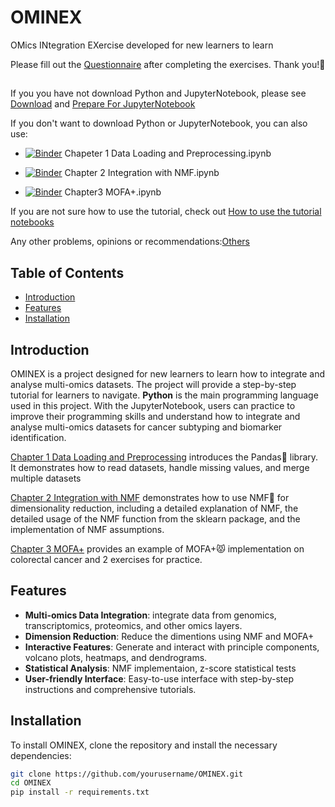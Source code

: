 # OMINEX 
OMics INtegration EXercise developed for new learners to learn

Please fill out the [Questionnaire](https://forms.gle/d7zyjiC8pYtwRt3r6) after completing the exercises. Thank you!💙
## 


If you you have not download Python and JupyterNotebook, please see [Download](https://github.com/WanbingZeng/OMINEX/blob/main/Prepare_for_JupyterNotebook/Pre_1%20How%20to%20download%20the%20Jupyter%20Notebook.pdf) and [Prepare For JupyterNotebook](https://github.com/WanbingZeng/OMINEX/blob/main/Prepare_for_JupyterNotebook/Pre_3%20How%20to%20use%20the%20Jupyter%20Notebook.pdf)
  
If you don't want to download Python or JupyterNotebook, you can also use:

- [![Binder](https://mybinder.org/badge_logo.svg)](https://mybinder.org/v2/gh/WanbingZeng/OMINEX/HEAD?labpath=Chapeter+1+Data+Loading+and+Preprocessing.ipynb)   Chapeter 1 Data Loading and Preprocessing.ipynb

- [![Binder](https://mybinder.org/badge_logo.svg)](https://mybinder.org/v2/gh/WanbingZeng/OMINEX/HEAD?labpath=Chapter+2+Integration+with+NMF.ipynb)  Chapter 2 Integration with NMF.ipynb

- [![Binder](https://mybinder.org/badge_logo.svg)](https://mybinder.org/v2/gh/WanbingZeng/OMINEX/HEAD?labpath=Chapter3+MOFA%2B.ipynb)  Chapter3 MOFA+.ipynb

If you are not sure how to use the tutorial, check out [How to use the tutorial notebooks](https://github.com/WanbingZeng/OMINEX/blob/main/Prepare_for_JupyterNotebook/Pre_2%20How%20to%20open%20the%20tutorial%20notebook.pdf)

Any other problems, opinions or recommendations:[Others](https://forms.gle/uCfHM3xHkMbg7Vnv7)


## Table of Contents
- [Introduction](#introduction)
- [Features](#features)
- [Installation](#installation)

## Introduction

OMINEX is a project designed for new learners to learn how to integrate and analyse multi-omics datasets. The project will provide a step-by-step tutorial for learners to navigate. **Python** is the main programming language used in this project. With the JupyterNotebook, users can practice to improve their programming skills and understand how to integrate and analyse multi-omics datasets for cancer subtyping and biomarker identification.

[Chapter 1 Data Loading and Preprocessing](https://github.com/WanbingZeng/OMINEX/blob/main/Chapeter%201%20Data%20Loading%20and%20Preprocessing.ipynb) introduces the Pandas🐼 library. It demonstrates how to read datasets, handle missing values, and merge multiple datasets

[Chapter 2 Integration with NMF](https://github.com/WanbingZeng/OMINEX/blob/main/Chapter%202%20Integration%20with%20NMF.ipynb) demonstrates how to use NMF🦅 for dimensionality reduction, including a detailed explanation of NMF, the detailed usage of the NMF function from the sklearn package, and the implementation of NMF assumptions.

[Chapter 3 MOFA+](https://github.com/WanbingZeng/OMINEX/blob/main/Chapter3%20MOFA%2B.ipynb) provides an example of MOFA+😾 implementation on colorectal cancer and 2 exercises for practice.

## Features

- **Multi-omics Data Integration**: integrate data from genomics, transcriptomics, proteomics, and other omics layers.
- **Dimension Reduction**: Reduce the dimentions using NMF and MOFA+
- **Interactive Features**: Generate and interact with principle components, volcano plots, heatmaps, and dendrograms.
- **Statistical Analysis**: NMF implementaion, z-score statistical tests
- **User-friendly Interface**: Easy-to-use interface with step-by-step instructions and comprehensive tutorials.

## Installation

To install OMINEX, clone the repository and install the necessary dependencies:

```bash
git clone https://github.com/yourusername/OMINEX.git
cd OMINEX
pip install -r requirements.txt
